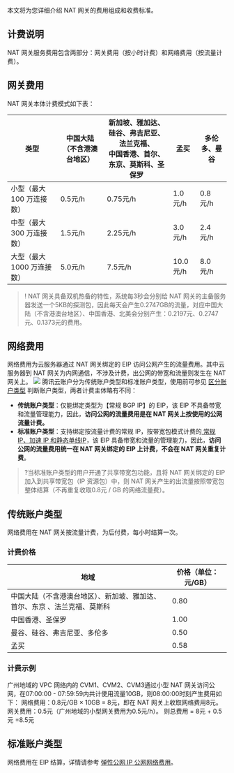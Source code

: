 本文将为您详细介绍 NAT 网关的费用组成和收费标准。

## 计费说明
NAT 网关服务费用包含两部分：网关费用（按小时计费）和网络费用（按流量计费）。

## 网关费用
NAT 网关本体计费模式如下表：

| 类型               | 中国大陆（不含港澳台地区）      | 新加坡、雅加达、硅谷、弗吉尼亚、法兰克福、<br>中国香港、首尔、东京、莫斯科、圣保罗 | 孟买 | 多伦多、曼谷      |
| ---------------- | ------- | ----------------- | -------- | -------- |
| 小型（最大 100 万连接数）  | 0.5元/h | 0.75元/h          | 1.0元/h | 0.8元/h |
| 中型（最大 300 万连接数）  | 1.5元/h | 2.25元/h          | 3.0元/h | 2.4元/h  |
| 大型（最大 1000 万连接数） | 5.0元/h   | 7.5元/h           | 10.0元/h | 8.0元/h    |

>! NAT 网关具备双机热备的特性，系统每3秒会分别给 NAT 网关的主备服务器发送一个5KB的探测包，因此每天会产生0.2747GB的流量，对应中国大陆（不含港澳台地区）、中国香港、北美会分别产生：0.2197元、0.2747元、0.1373元的费用。

## 网络费用
网络费用为云服务器通过 NAT 网关绑定的 EIP 访问公网产生的流量费用。其中云服务器到 NAT 网关为内网通信，不涉及计费，出公网的带宽和流量则发生在 NAT 网关上。
![](https://qcloudimg.tencent-cloud.cn/raw/6ff5318596192660e1628f07bf9cb81d.png)
腾讯云账户分为传统账户类型和标准账户类型，使用前可参见 [区分账户类型](https://cloud.tencent.com/document/product/684/39903) 判断账户类型，两者计费主体略有不同：
+ **传统账户类型**：仅能绑定类型为【常规 BGP IP】的 EIP，该 EIP 不具备带宽和流量管理能力，因此，**访问公网的流量费用是在 NAT 网关上按使用的公网流量计费。**
+ **标准账户类型**：支持绑定按流量计费的常规 IP，按带宽包模式计费的[ 常规 IP、加速 IP 和静态单线IP](https://cloud.tencent.com/document/product/1199/41646)，该 EIP 具备带宽和流量的管理能力，因此，**访问公网的流量费用统一在 NAT 网关绑定的 EIP 上计费，不会在 NAT 网关重复计费**。
>?当标准账户类型的用户开通了共享带宽包功能，且将 NAT 网关绑定的 EIP 加入到共享带宽包（IP 资源包）中，则 NAT 网关产生的出流量按照带宽包整体结算（不再重复收取0.8元 / GB 的网络流量费）。
  

## 传统账户类型
网络费用在 NAT 网关按流量计费，为后付费，每小时结算一次。


### 计费价格
| 地域 | 价格（单位：元/GB） | 
|---------|---------|
| 中国大陆（不含港澳台地区）、新加坡、雅加达、首尔、东京 、法兰克福、莫斯科| 0.80 | 
| 中国香港、圣保罗 | 1.00 | 
| 曼谷、硅谷、弗吉尼亚、多伦多| 0.50 | 
| 孟买 | 0.58 | 

### 计费示例
广州地域的 VPC 网络内的 CVM1、CVM2、CVM3通过小型 NAT 网关访问公网，在07:00:00 - 07:59:59内共计使用流量10GB，则08:00:00时刻产生费用如下：
网络费用：0.8元/GB × 10GB = 8元，即在 NAT 网关上收取网络费用8元。
网关费用：0.5元（广州地域的小型网关费用为0.5元/h）。
则总费用 = 8元 + 0.5元 =8.5元

## 标准账户类型
网络费用在 EIP 结算，详情请参考 [弹性公网 IP 公网网络费用](https://cloud.tencent.com/document/product/1199/51693)。
